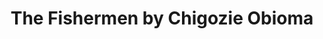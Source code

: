 ---
title: The Fishermen by Chigozie Obioma
categories: [2015,Fiction Literature,Novel]
tags: [Story,England]
---